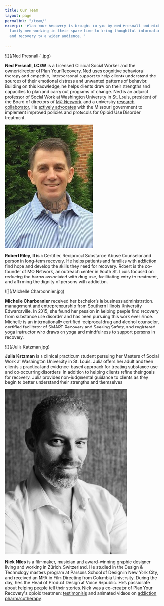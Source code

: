 ```yaml
---
title: Our Team
layout: page
permalink: "/team/"
excerpt: 'Plan Your Recovery is brought to you by Ned Presnall and Nick Niles, two
  family men working in their spare time to bring thoughtful information about addiction
  and recovery to a wider audience. '

---
```

![](/Ned Presnall-1.jpg)

**Ned Presnall, LCSW**  is a Licensed Clinical Social Worker and the owner/director of Plan Your Recovery. Ned uses cognitive behavioral therapy and empathic, interpersonal support to help clients understand the sources of their emotional distress and unwanted patterns of behavior. Building on this knowledge, he helps clients draw on their strengths and capacities to plan and carry out programs of change. Ned is an adjunct professor of Social Work at Washington University in St. Louis, president of the Board of directors of [MO Network](), and a university [research collaborator.](https://scholar.google.com/citations?hl=en&user=Y8VVw7YAAAAJ "research") He [actively advocates](https://www.stltoday.com/lifestyles/health-med-fit/outspoken-critic-of-missouri-s-response-to-opioid-epidemic-fired/article_69f394ea-5625-56c8-8da1-3fb1cd7efbf8.html "Post Dispatch") with the Missouri government to implement improved policies and protocols for Opioid Use Disorder treatment.

![](/robert2.jpg)

**Robert Riley, II is a** Certified Reciprocal Substance Abuse Counselor and person in long-term recovery. He helps patients and families with addiction find hope and develop the skills they need for recovery. Robert is the co-founder of MO Network, an outreach center in South St. Louis focused on reducing the harms associated with drug use, facilitating entry to treatment, and affirming the dignity of persons with addiction. 

![](/Michelle Charbonnier.jpg)

**Michelle Charbonnier** received her bachelor’s in business administration, management and entrepreneurship from Southern Illinois University Edwardsville. In 2015, she found her passion in helping people find recovery from substance use disorder and has been pursuing this work ever since. Michelle is an internationally certified reciprocal drug and alcohol counselor, certified facilitator of SMART Recovery and Seeking Safety, and registered yoga instructor who draws on yoga and mindfulness to support persons in recovery.

![](/Julia Katzman.jpg)

**Julia Katzman** is a clinical practicum student pursuing her Masters of Social Work at Washington University in St. Louis. Julia offers her adult and teen clients a practical and evidence-based approach for treating substance use and co-occurring disorders. In addition to helping clients refine their goals for recovery, Julia provides non-judgmental guidance to clients as they begin to better understand their strengths and themselves.

![](/Nick_Niles.jpg)

**Nick Niles** is a filmmaker, musician and award-winning graphic designer living and working in Zürich, Switzerland. He studied in the Design & Technology masters program at Parsons School of Design in New York City, and received an MFA in Film Directing from Columbia University. During the day, he’s the Head of Product Design at Voice Republic. He’s passionate about helping people tell their stories. Nick was a co-creator of Plan Your Recovery's opioid treatment [testimonials](https://planyourrecovery.com/stories/ "Stories") and animated videos on [addiction pharmacotherapy](https://planyourrecovery.com/videos/ "Animations").
